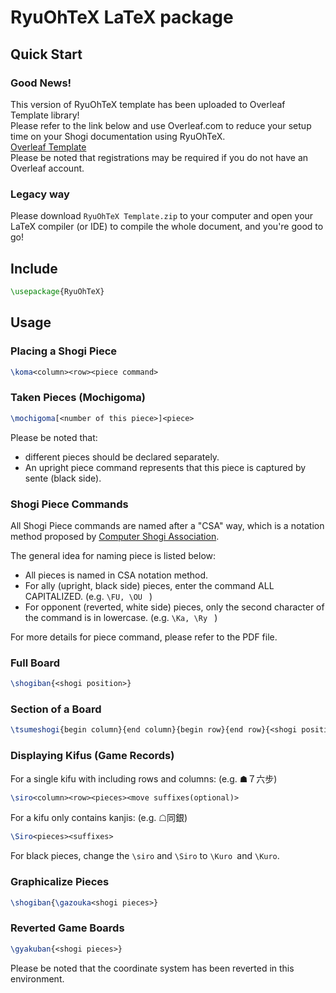# RyuOhTeX LaTeX package
## Quick Start

### Good News!
This version of RyuOhTeX template has been uploaded to Overleaf Template library!  
Please refer to the link below and use Overleaf.com to reduce your setup time on your Shogi documentation using RyuOhTeX.  
[Overleaf Template](https://www.overleaf.com/latex/templates/ryuohtex-template/gptxgvpvncms)  
Please be noted that registrations may be required if you do not have an Overleaf account.
### Legacy way
 Please download `RyuOhTeX Template.zip` to your computer and open your LaTeX compiler (or IDE) to compile the whole document, and you're good to go!  

## Include

```tex
\usepackage{RyuOhTeX}
```

## Usage

### Placing a Shogi Piece

```tex
\koma<column><row><piece command>
```

### Taken Pieces (Mochigoma)

```tex
\mochigoma[<number of this piece>]<piece>
```

Please be noted that:

* different pieces should be declared separately.
* An upright piece command represents that this piece is captured by sente (black side).

### Shogi Piece Commands

All Shogi Piece commands are named after a "CSA" way, which is a notation method proposed by [Computer Shogi Association](http://www2.computer-shogi.org/).

The general idea for naming piece is listed below:

* All pieces is named in CSA notation method.
* For ally (upright, black side) pieces, enter the command ALL CAPITALIZED. (e.g. `\FU, \OU ` )
* For opponent (reverted, white side) pieces, only the second character of the command is in lowercase. (e.g. `\Ka, \Ry ` )

For more details for piece command, please refer to the PDF file.

### Full Board

```tex
\shogiban{<shogi position>}
```

### Section of a Board

```tex
\tsumeshogi{begin column}{end column}{begin row}{end row}{<shogi position>}
```

### Displaying Kifus (Game Records)

For a single kifu with including rows and columns: (e.g.  ☗７六步)

```tex
\siro<column><row><pieces><move suffixes(optional)>
```

For a kifu only contains kanjis: (e.g. ☖同銀)

```tex
\Siro<pieces><suffixes>
```

For black pieces, change the `\siro` and `\Siro` to `\Kuro `and `\Kuro`.

### Graphicalize Pieces

```tex
\shogiban{\gazouka<shogi pieces>}
```

### Reverted Game Boards

```tex
\gyakuban{<shogi pieces>}
```

Please be noted that the coordinate system has been reverted in this environment.

